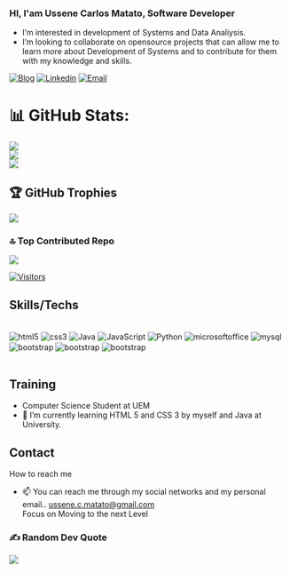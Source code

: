 ### HI, I'am Ussene Carlos Matato, Software Developer
- I’m interested in development of Systems and Data Analiysis.
- I’m looking to collaborate on opensource projects that can allow me to learn more about Development of Systems and to contribute for them with my knowledge and skills.

[![Blog](https://img.shields.io/website?label=UsseneMatato.com&style=for-the-badge&url=https://ussenematato.netlify.app)](https://ussenematato.netlify.app/)
[![Linkedin](https://img.shields.io/badge/LinkedIn-0077B5?style=for-the-badge&logo=linkedin&logoColor=white)](https://www.linkedin.com/in/ussenematato/)
[![Email](https://img.shields.io/badge/Microsoft_Outlook-0078D4?style=for-the-badge&logo=microsoft-outlook&logoColor=whitee)](mailto:ussene.c.matato@hotmail.com/)

# 📊 GitHub Stats:
![](https://github-readme-stats.vercel.app/api?username=ussenematato&theme=react&hide_border=false&include_all_commits=false&count_private=false)<br/>
![](https://github-readme-streak-stats.herokuapp.com/?user=ussenematato&theme=react&hide_border=false)<br/>
![](https://github-readme-stats.vercel.app/api/top-langs/?username=ussenematato&theme=react&hide_border=false&include_all_commits=false&count_private=false&layout=compact)

## 🏆 GitHub Trophies

![](https://github-profile-trophy.vercel.app/?username=ussenematato&theme=radical&no-frame=false&no-bg=false&margin-w=4)


### 🔝 Top Contributed Repo

![](https://github-contributor-stats.vercel.app/api?username=ussenematato&limit=5&theme=dracula&combine_all_yearly_contributions=true)

[![Visitors](https://visitcount.itsvg.in/api?id=ussenematato&icon=0&color=0)](https://visitcount.itsvg.in)

## Skills/Techs

<div Style= "display: inline_block"><br/>
  <img align="center" alt="html5" src="https://img.shields.io/badge/HTML5-E34F26?style=for-the-badge&logo=html5&logoColor=white"/>
  <img align="center" alt="css3" src="https://img.shields.io/badge/CSS3-1572B6?style=for-the-badge&logo=css3&logoColor=white"/>
  <img align="center" alt="Java" src="https://img.shields.io/badge/Java-ED8B00?style=for-the-badge&logo=openjdk&logoColor=white"/>
  <img align="center" alt="JavaScript" src="https://img.shields.io/badge/JavaScript-F7DF1E?style=for-the-badge&logo=javascript&logoColor=black"/>
  <img align="center" alt="Python" src="https://img.shields.io/badge/Python-3776AB?style=for-the-badge&logo=python&logoColor=white"/>
  <img align="center" alt="microsoftoffice" src="https://img.shields.io/badge/Microsoft_Office-D83B01?style=for-the-badge&logo=microsoft-office&logoColor=white"/>
  <img align="center" alt="mysql" src="https://img.shields.io/badge/MySQL-00000F?style=for-the-badge&logo=mysql&logoColor=white"/>
  <img align="center" alt="bootstrap" src="https://img.shields.io/badge/GitHub-100000?style=for-the-badge&logo=github&logoColor=white"/>
  <img align="center" alt="bootstrap" src="https://img.shields.io/badge/Gmail-D14836?style=for-the-badge&logo=gmail&logoColor=white"/>
  <img align="center" alt="bootstrap" src="https://img.shields.io/badge/Linux-FCC624?style=for-the-badge&logo=linux&logoColor=black"/>

<div/></br>

## Training

- Computer Science Student at UEM
- 🌱 I’m currently learning HTML 5 and CSS 3 by myself and Java at University.


## Contact

How to reach me<br/>

- 📫 You can reach me through my social networks and my personal email..
  ussene.c.matato@gmail.com<br/>
  Focus on Moving to the next Level</br>

### ✍️ Random Dev Quote

![](https://quotes-github-readme.vercel.app/api?type=horizontal&theme=tokyonight)

 <!-- https://dev.to/envoy_/150-badges-for-github-pnk#contact -->
 <!-- https://github.com/anuraghazra/github-readme-stats -->
 <!-- https://emojipedia.org/package -->
 <!-- https://www.youtube.com/watch?v=cRoBt6AZgjc -->
 <!-- https://gprm.itsvg.in/ -->
